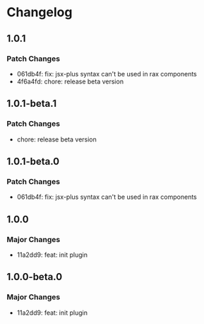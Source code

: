 # Changelog

## 1.0.1

### Patch Changes

- 061db4f: fix: jsx-plus syntax can't be used in rax components
- 4f6a4fd: chore: release beta version

## 1.0.1-beta.1

### Patch Changes

- chore: release beta version

## 1.0.1-beta.0

### Patch Changes

- 061db4f: fix: jsx-plus syntax can't be used in rax components

## 1.0.0

### Major Changes

- 11a2dd9: feat: init plugin

## 1.0.0-beta.0

### Major Changes

- 11a2dd9: feat: init plugin
